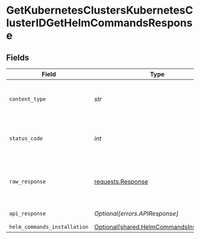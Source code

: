 # GetKubernetesClustersKubernetesClusterIDGetHelmCommandsResponse


## Fields

| Field                                                                                        | Type                                                                                         | Required                                                                                     | Description                                                                                  |
| -------------------------------------------------------------------------------------------- | -------------------------------------------------------------------------------------------- | -------------------------------------------------------------------------------------------- | -------------------------------------------------------------------------------------------- |
| `content_type`                                                                               | *str*                                                                                        | :heavy_check_mark:                                                                           | HTTP response content type for this operation                                                |
| `status_code`                                                                                | *int*                                                                                        | :heavy_check_mark:                                                                           | HTTP response status code for this operation                                                 |
| `raw_response`                                                                               | [requests.Response](https://requests.readthedocs.io/en/latest/api/#requests.Response)        | :heavy_check_mark:                                                                           | Raw HTTP response; suitable for custom response parsing                                      |
| `api_response`                                                                               | *Optional[errors.APIResponse]*                                                               | :heavy_minus_sign:                                                                           | unknown error                                                                                |
| `helm_commands_installation`                                                                 | [Optional[shared.HelmCommandsInstallation]](../../models/shared/helmcommandsinstallation.md) | :heavy_minus_sign:                                                                           | OK                                                                                           |